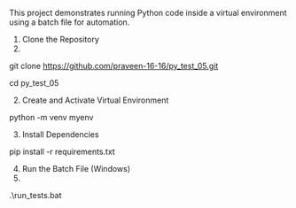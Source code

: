 
This project demonstrates running Python code inside a virtual environment using a batch file for automation.


 1. Clone the Repository
 2. 
git clone https://github.com/praveen-16-16/py_test_05.git

cd py_test_05

 2. Create and Activate Virtual Environment

  python -m venv myenv

3. Install Dependencies
   
pip install -r requirements.txt

 4. Run the Batch File (Windows)
 5. 
.\run_tests.bat

